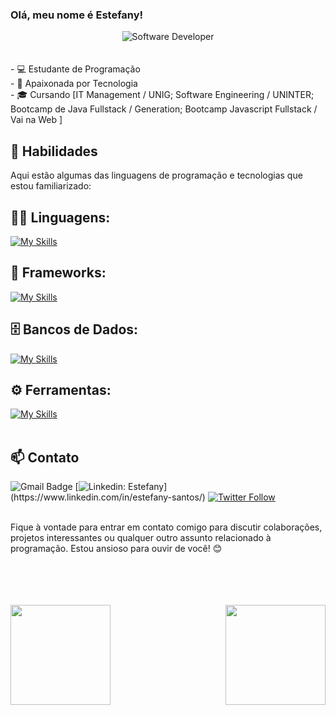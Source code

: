 ### Olá, meu nome é Estefany!
<div align="center">
  <img src="https://i.pinimg.com/originals/0f/25/e4/0f25e4668c1c7740b5ed41835339d67f.gif" alt="Software Developer">
</div>

<div>
  <br>
  <br>
  - 💻 Estudante de Programação
  <br>
  - 🌱 Apaixonada por Tecnologia
  <br>
  - 🎓 Cursando [IT Management / UNIG; Software Engineering / UNINTER; Bootcamp de Java Fullstack / Generation; Bootcamp Javascript Fullstack / Vai na Web ]

## 🚀 Habilidades

Aqui estão algumas das linguagens de programação e tecnologias que estou familiarizado:

## 👨‍💻 Linguagens: 
[![My Skills](https://skillicons.dev/icons?i=java,javascript,c,html,css,bootstrap)](https://skillicons.dev)

## 🧰 Frameworks: 
[![My Skills](https://skillicons.dev/icons?i=react)](https://skillicons.dev)

## 🗄️ Bancos de Dados: 
[![My Skills](https://skillicons.dev/icons?i=mysql)](https://skillicons.dev)

## ⚙️ Ferramentas:
[![My Skills](https://skillicons.dev/icons?i=git,github,visualstudio,eclipse,figma,photoshop)](https://skillicons.dev)<br><br>

## 📫 Contato

![Gmail Badge](https://img.shields.io/badge/-{estefany_fanysantos@hotmail.com}-006bed?style=flat-square&logo=Gmail&logoColor=white&link=mailto:{SeuEmail})
[![Linkedin: Estefany](https://img.shields.io/badge/-EstefanySantos-blue?style=flat-square&logo=Linkedin&logoColor=white&link=[(https://www.linkedin.com/in/estefany-santos/)](https://www.linkedin.com/in/estefany-santos/))](https://www.linkedin.com/in/estefany-santos/)
[![Twitter Follow](https://img.shields.io/twitter/follow/SeuUsuario?style=social)]({Link}) <br><br>

Fique à vontade para entrar em contato comigo para discutir colaborações, projetos interessantes ou qualquer outro assunto relacionado à programação. Estou ansioso para ouvir de você! 😊
</div>
<br>
<br>
<br>
<br>
<div>
  <img align="left" height="160em" src="https://github-readme-stats.vercel.app/api?username=fany-santos8&show_icons=true&theme=tokyonight&include_all_commits=true&count_private=true"/>
  <img align="right" height="160em" src="https://github-readme-stats.vercel.app/api/top-langs/?username=fany-santos8&layout=compact&langs_count=16&theme=tokyonight"/>
</div>
